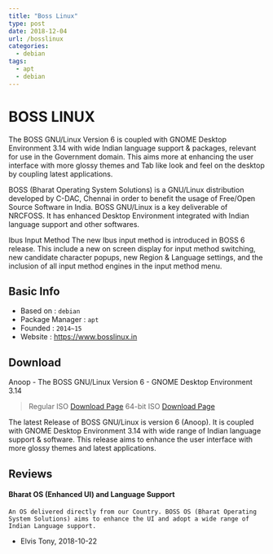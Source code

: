 ```yaml
---
title: "Boss Linux"
type: post
date: 2018-12-04
url: /bosslinux
categories:
  - debian
tags:
  - apt
  - debian
---
```


# BOSS LINUX

The BOSS GNU/Linux Version 6 is coupled with GNOME Desktop Environment 3.14 with wide Indian language support & packages, relevant for use in the Government domain. This aims more at enhancing the user interface with more glossy themes and Tab like look and feel on the desktop by coupling latest applications.

BOSS (Bharat Operating System Solutions) is a GNU/Linux distribution developed by C-DAC, Chennai in order to benefit the usage of Free/Open Source Software in India. BOSS GNU/Linux is a key deliverable of NRCFOSS. It has enhanced Desktop Environment integrated with Indian language support and other softwares.

Ibus Input Method
The new Ibus input method is introduced in BOSS 6 release. This include a new on screen display for input method switching, new candidate character popups, new Region & Language settings, and the inclusion of all input method engines in the input method menu.


## Basic Info

* Based on : `debian`
* Package Manager : `apt`
* Founded : `2014~15`
* Website : https://www.bosslinux.in

## Download

Anoop - The BOSS GNU/Linux Version 6 - GNOME Desktop Environment 3.14 

>Regular ISO [Download Page](ftp://mirror.bosslinux.in/ISO%20Images/Desktop/anoop/uefi/boss-6.2-i386-DVD-UEFI.iso)
>64-bit ISO [Download Page](ftp://mirror.bosslinux.in/ISO%20Images/Desktop/anoop/uefi/boss-6.2-i386-DVD-UEFI.iso)



The latest Release of BOSS GNU/Linux is version 6 (Anoop). It is coupled with GNOME Desktop Environment 3.14 with wide range of Indian language support & software. This release aims to enhance the user interface with more glossy themes and latest applications.

## Reviews

#### Bharat OS (Enhanced UI) and Language Support

```
An OS delivered directly from our Country. BOSS OS (Bharat Operating System Solutions) aims to enhance the UI and adopt a wide range of Indian Language support.
```
- Elvis Tony, 2018-10-22
